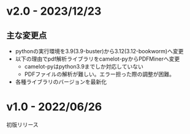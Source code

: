 # v2.0 - 2023/12/23

## 主な変更点
- pythonの実行環境を3.9(3.9-buster)から3.12(3.12-bookworm)へ変更
- 以下の理由でpdf解析ライブラリをcamelot-pyからPDFMinerへ変更
  - camelot-pyはpython3.9までしか対応していない
  - PDFファイルの解析が難しい。エラー担った際の調整が困難。
- 各種ライブラリのバージョンを最新化

# v1.0 - 2022/06/26

初版リリース
